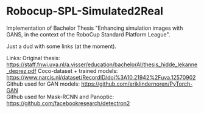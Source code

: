 # Robocup-SPL-Simulated2Real
Implementation of Bachelor Thesis "Enhancing simulation images with GANS, in the context of the RoboCup Standard Platform League".

Just a dud with some links (at the moment).

Links:
Original thesis: https://staff.fnwi.uva.nl/a.visser/education/bachelorAI/thesis_hidde_lekanne_deprez.pdf
Coco-dataset + trained models: https://www.narcis.nl/dataset/RecordID/doi%3A10.21942%2Fuva.12570902  
Github used for GAN models: https://github.com/eriklindernoren/PyTorch-GAN  
Github used for Mask-RCNN and Panoptic: https://github.com/facebookresearch/detectron2
